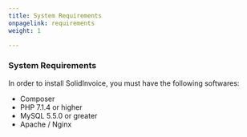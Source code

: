 ```yaml
---
title: System Requirements
onpagelink: requirements
weight: 1

---
```


### System Requirements

In order to install SolidInvoice, you must have the following softwares:

- Composer
- PHP 7.1.4 or higher
- MySQL 5.5.0 or greater
- Apache / Nginx
 